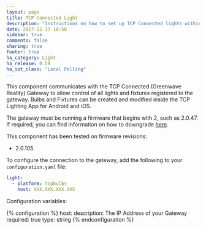 ```yaml
---
layout: page
title: TCP Connected Light
description: "Instructions on how to set up TCP Connected lights within Home Assistant."
date: 2017-11-17 18:50
sidebar: true
comments: false
sharing: true
footer: true
ha_category: Light
ha_release: 0.59
ha_iot_class: "Local Polling"
---
```


This component communicates with the TCP Connected (Greenwave Reality) Gateway to allow control of all lights and fixtures registered to the gateway. Bulbs and Fixtures can be created and modified inside the TCP Lighting App for Android and iOS.

The gateway must be running a firmware that begins with 2, such as 2.0.47. If required, you can find information on how to downgrade [here](https://github.com/bren1818/TCPFirmwareRestore).

This component has been tested on firmware revisions:

- 2.0.105

To configure the connection to the gateway, add the following to your `configuration.yaml` file:

```yaml
light:
  - platform: tcpbulbs
    host: XXX.XXX.XXX.XXX
```

Configuration variables:

{% configuration %}
host:
  description: The IP Address of your Gateway
  required: true
  type: string
{% endconfiguration %}
